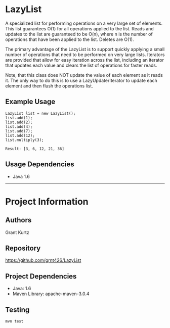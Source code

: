 LazyList
========

A specialized list for performing operations on a very large set of elements.
This list guarantees O(1) for all operations applied to the list.  Reads and
updates to the list are guaranteed to be O(n), where n is the number of
operations that have been applied to the list. Deletes are O(1).

The primary advantage of the LazyList is to support quickly applying a small
number of operations that need to be performed on very large lists. Iterators
are provided that allow for easy iteration across the list, including an
iterator that updates each value and clears the list of operations for faster
reads.

Note, that this class does NOT update the value of each element as it reads
it.  The only way to do this is to use a LazyUpdaterIterator to update
each element and then flush the operations list.

Example Usage
-------------

	LazyList list = new LazyList();
	list.add(1);
	list.add(2);
	list.add(4);
	list.add(7);
	list.add(12);
	list.multiply(3);

	Result: [3, 6, 12, 21, 36]

Usage Dependencies
------------------
* Java 1.6

***

Project Information
===================

Authors
-------
Grant Kurtz

Repository
--------------
https://github.com/grnt426/LazyList

Project Dependencies
--------------------
* Java: 1.6
* Maven Library: apache-maven-3.0.4

Testing
-------
	
	mvn test